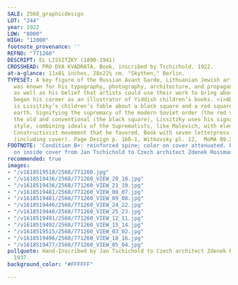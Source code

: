 ```yaml
---
SALE: 2568_graphicdesign
LOT: "244"
year: 1922
LOW: "8000"
HIGH: "12000"
footnote_provenance: ''
REFNO: "771260"
DESCRIPT: EL LISSITZKY (1890-1941)
CROSSHEAD: PRO DVA KVADRATA. Book, inscribed by Tschichold. 1922.
at-a-glance: 11x8¾ inches, 28x22¼ cm. "Skythen," Berlin.
TYPESET: A key figure of the Russian Avant Garde, Lithuanian Jewish artist Lissitzky
  was known for his typography, photography, architecture, and propaganda design,
  as well as his belief that artists could use their work to bring about change. He
  began his career as an illustrator of Yiddish children’s books. <i>About Two Squares</i>
  is Lissitzky’s children’s fable about a black square and a red square that fly to
  earth. Signifying the supremacy of the modern Soviet order (the red square) over
  the old and conventional (the black square), Lissitzky uses his signature abstract
  style, combining ideals of the Suprematists, like Malevich, with elements of the
  Constructivist movement that he favored. Book with seven letterpress illustrations
  (including cover). Page Design p. 160-1, Witkovsky pl. 12,  MoMA 89.2001.
FOOTNOTE: 'Condition B+: reinforced spine; color on cover attenuated. Pencil inscription
  on inside cover from Jan Tschichold to Czech architect Zdenek Rossmann, 1937.'
recommended: true
images:
- "/v1618519518/2568/771260.jpg"
- "/v1618519436/2568/771260_VIEW_20_18.jpg"
- "/v1618519436/2568/771260_VIEW_21_19.jpg"
- "/v1618519481/2568/771260_VIEW_08_07.jpg"
- "/v1618519481/2568/771260_VIEW_09_08.jpg"
- "/v1618519446/2568/771260_VIEW_24_22.jpg"
- "/v1618519446/2568/771260_VIEW_25_23.jpg"
- "/v1618519491/2568/771260_VIEW_12_11.jpg"
- "/v1618519492/2568/771260_VIEW_15_14.jpg"
- "/v1618519515/2568/771260_VIEW_03_02.jpg"
- "/v1618519496/2568/771260_VIEW_18_16.jpg"
- "/v1618519477/2568/771260_VIEW_05_04.jpg"
pullquote: Hand-Inscribed by Jan Tschichold to Czech architect Zdenek Rossmann in
  1937.
background_color: "#FFFFFF"

---
```

